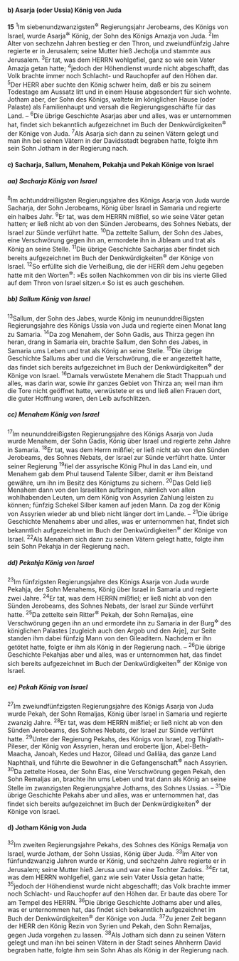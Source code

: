 #### b) Asarja (oder Ussia) König von Juda

__15__
<sup>1</sup>Im siebenundzwanzigsten<sup title="oder: siebzehnten?">&#x2732;</sup> Regierungsjahr Jerobeams, des Königs von Israel, wurde Asarja<sup title="= Ussia">&#x2732;</sup> König, der Sohn des Königs Amazja von Juda.
<sup>2</sup>Im Alter von sechzehn Jahren bestieg er den Thron, und zweiundfünfzig Jahre regierte er in Jerusalem; seine Mutter hieß Jecholja und stammte aus Jerusalem.
<sup>3</sup>Er tat, was dem HERRN wohlgefiel, ganz so wie sein Vater Amazja getan hatte;
<sup>4</sup>jedoch der Höhendienst wurde nicht abgeschafft, das Volk brachte immer noch Schlacht- und Rauchopfer auf den Höhen dar.
<sup>5</sup>Der HERR aber suchte den König schwer heim, daß er bis zu seinem Todestage am Aussatz litt und in einem Hause abgesondert für sich wohnte. Jotham aber, der Sohn des Königs, waltete im königlichen Hause (oder Palaste) als Familienhaupt und versah die Regierungsgeschäfte für das Land. –
<sup>6</sup>Die übrige Geschichte Asarjas aber und alles, was er unternommen hat, findet sich bekanntlich aufgezeichnet im Buch der Denkwürdigkeiten<sup title="oder: Chronik">&#x2732;</sup> der Könige von Juda.
<sup>7</sup>Als Asarja sich dann zu seinen Vätern gelegt und man ihn bei seinen Vätern in der Davidsstadt begraben hatte, folgte ihm sein Sohn Jotham in der Regierung nach.

#### c) Sacharja, Sallum, Menahem, Pekahja und Pekah Könige von Israel

##### aa) Sacharja König von Israel

<sup>8</sup>Im achtunddreißigsten Regierungsjahre des Königs Asarja von Juda wurde Sacharja, der Sohn Jerobeams, König über Israel in Samaria und regierte ein halbes Jahr.
<sup>9</sup>Er tat, was dem HERRN mißfiel, so wie seine Väter getan hatten; er ließ nicht ab von den Sünden Jerobeams, des Sohnes Nebats, der Israel zur Sünde verführt hatte.
<sup>10</sup>Da zettelte Sallum, der Sohn des Jabes, eine Verschwörung gegen ihn an, ermordete ihn in Jibleam und trat als König an seine Stelle.
<sup>11</sup>Die übrige Geschichte Sacharjas aber findet sich bereits aufgezeichnet im Buch der Denkwürdigkeiten<sup title="oder: Chronik">&#x2732;</sup> der Könige von Israel.
<sup>12</sup>So erfüllte sich die Verheißung, die der HERR dem Jehu gegeben hatte mit den Worten<sup title="vgl. 2.Kön 10,30">&#x2732;</sup>: »Es sollen Nachkommen von dir bis ins vierte Glied auf dem Thron von Israel sitzen.« So ist es auch geschehen.

##### bb) Sallum König von Israel

<sup>13</sup>Sallum, der Sohn des Jabes, wurde König im neununddreißigsten Regierungsjahre des Königs Ussia von Juda und regierte einen Monat lang zu Samaria.
<sup>14</sup>Da zog Menahem, der Sohn Gadis, aus Thirza gegen ihn heran, drang in Samaria ein, brachte Sallum, den Sohn des Jabes, in Samaria ums Leben und trat als König an seine Stelle.
<sup>15</sup>Die übrige Geschichte Sallums aber und die Verschwörung, die er angezettelt hatte, das findet sich bereits aufgezeichnet im Buch der Denkwürdigkeiten<sup title="oder: Chronik">&#x2732;</sup> der Könige von Israel.
<sup>16</sup>Damals verwüstete Menahem die Stadt Thappuah und alles, was darin war, sowie ihr ganzes Gebiet von Thirza an; weil man ihm die Tore nicht geöffnet hatte, verwüstete er es und ließ allen Frauen dort, die guter Hoffnung waren, den Leib aufschlitzen.

##### cc) Menahem König von Israel

<sup>17</sup>Im neununddreißigsten Regierungsjahre des Königs Asarja von Juda wurde Menahem, der Sohn Gadis, König über Israel und regierte zehn Jahre in Samaria.
<sup>18</sup>Er tat, was dem Herrn mißfiel; er ließ nicht ab von den Sünden Jerobeams, des Sohnes Nebats, der Israel zur Sünde verführt hatte. Unter seiner Regierung
<sup>19</sup>fiel der assyrische König Phul in das Land ein, und Menahem gab dem Phul tausend Talente Silber, damit er ihm Beistand gewähre, um ihn im Besitz des Königtums zu sichern.
<sup>20</sup>Das Geld ließ Menahem dann von den Israeliten aufbringen, nämlich von allen wohlhabenden Leuten, um dem König von Assyrien Zahlung leisten zu können; fünfzig Schekel Silber kamen auf jeden Mann. Da zog der König von Assyrien wieder ab und blieb nicht länger dort im Lande. –
<sup>21</sup>Die übrige Geschichte Menahems aber und alles, was er unternommen hat, findet sich bekanntlich aufgezeichnet im Buch der Denkwürdigkeiten<sup title="oder: Chronik">&#x2732;</sup> der Könige von Israel.
<sup>22</sup>Als Menahem sich dann zu seinen Vätern gelegt hatte, folgte ihm sein Sohn Pekahja in der Regierung nach.

##### dd) Pekahja König von Israel

<sup>23</sup>Im fünfzigsten Regierungsjahre des Königs Asarja von Juda wurde Pekahja, der Sohn Menahems, König über Israel in Samaria und regierte zwei Jahre.
<sup>24</sup>Er tat, was dem HERRN mißfiel; er ließ nicht ab von den Sünden Jerobeams, des Sohnes Nebats, der Israel zur Sünde verführt hatte.
<sup>25</sup>Da zettelte sein Ritter<sup title="vgl. 2.Kön 7,2">&#x2732;</sup> Pekah, der Sohn Remaljas, eine Verschwörung gegen ihn an und ermordete ihn zu Samaria in der Burg<sup title="oder: im Turm">&#x2732;</sup> des königlichen Palastes [zugleich auch den Argob und den Arje], zur Seite standen ihm dabei fünfzig Mann von den Gileaditern. Nachdem er ihn getötet hatte, folgte er ihm als König in der Regierung nach. –
<sup>26</sup>Die übrige Geschichte Pekahjas aber und alles, was er unternommen hat, das findet sich bereits aufgezeichnet im Buch der Denkwürdigkeiten<sup title="oder: Chronik">&#x2732;</sup> der Könige von Israel.

##### ee) Pekah König von Israel

<sup>27</sup>Im zweiundfünfzigsten Regierungsjahre des Königs Asarja von Juda wurde Pekah, der Sohn Remaljas, König über Israel in Samaria und regierte zwanzig Jahre.
<sup>28</sup>Er tat, was dem HERRN mißfiel; er ließ nicht ab von den Sünden Jerobeams, des Sohnes Nebats, der Israel zur Sünde verführt hatte.
<sup>29</sup>Unter der Regierung Pekahs, des Königs von Israel, zog Thiglath-Pileser, der König von Assyrien, heran und eroberte Ijjon, Abel-Beth-Maacha, Janoah, Kedes und Hazor, Gilead und Galiläa, das ganze Land Naphthali, und führte die Bewohner in die Gefangenschaft<sup title="oder: Verbannung">&#x2732;</sup> nach Assyrien.
<sup>30</sup>Da zettelte Hosea, der Sohn Elas, eine Verschwörung gegen Pekah, den Sohn Remaljas an, brachte ihn ums Leben und trat dann als König an seine Stelle im zwanzigsten Regierungsjahre Jothams, des Sohnes Ussias. –
<sup>31</sup>Die übrige Geschichte Pekahs aber und alles, was er unternommen hat, das findet sich bereits aufgezeichnet im Buch der Denkwürdigkeiten<sup title="oder: Chronik">&#x2732;</sup> der Könige von Israel.

#### d) Jotham König von Juda

<sup>32</sup>Im zweiten Regierungsjahre Pekahs, des Sohnes des Königs Remalja von Israel, wurde Jotham, der Sohn Ussias, König über Juda.
<sup>33</sup>Im Alter von fünfundzwanzig Jahren wurde er König, und sechzehn Jahre regierte er in Jerusalem; seine Mutter hieß Jerusa und war eine Tochter Zadoks.
<sup>34</sup>Er tat, was dem HERRN wohlgefiel, ganz wie sein Vater Ussia getan hatte;
<sup>35</sup>jedoch der Höhendienst wurde nicht abgeschafft; das Volk brachte immer noch Schlacht- und Rauchopfer auf den Höhen dar. Er baute das obere Tor am Tempel des HERRN.
<sup>36</sup>Die übrige Geschichte Jothams aber und alles, was er unternommen hat, das findet sich bekanntlich aufgezeichnet im Buch der Denkwürdigkeiten<sup title="oder: Chronik">&#x2732;</sup> der Könige von Juda.
<sup>37</sup>Zu jener Zeit begann der HERR den König Rezin von Syrien und Pekah, den Sohn Remaljas, gegen Juda vorgehen zu lassen.
<sup>38</sup>Als Jotham sich dann zu seinen Vätern gelegt und man ihn bei seinen Vätern in der Stadt seines Ahnherrn David begraben hatte, folgte ihm sein Sohn Ahas als König in der Regierung nach.